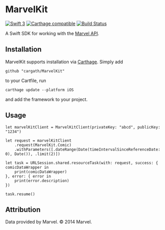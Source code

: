 # MarvelKit

[![Swift 3](https://img.shields.io/badge/Swift-3.0-orange.svg?style=flat)](https://swift.org)
[![Carthage compatible](https://img.shields.io/badge/Carthage-compatible-4BC51D.svg?style=flat)](https://github.com/Carthage/Carthage)
[![Build Status](https://travis-ci.org/cargath/MarvelKit.svg?branch=master)](https://travis-ci.org/cargath/MarvelKit)

A Swift SDK for working with the [Marvel API](https://developer.marvel.com/).

## Installation

MarvelKit supports installation via [Carthage](https://github.com/Carthage/Carthage). Simply add

    github "cargath/MarvelKit"
    
to your Cartfile, run

    carthage update --platform iOS
    
and add the framework to your project.

## Usage

    let marvelKitClient = MarvelKitClient(privateKey: "abcd", publicKey: "1234")
    
    let request = marvelKitClient
        .request(MarvelKit.Comic)
        .withParameters([.dateRange(Date(timeIntervalSinceReferenceDate: 0), Date()), .limit(2)])
        
    let task = URLSession.shared.resourceTask(with: request, success: { comicDataWrapper in
        print(comicDataWrapper)
    }, error: { error in
        print(error.description)
    })
        
    task.resume()

## Attribution

Data provided by Marvel. © 2014 Marvel.
